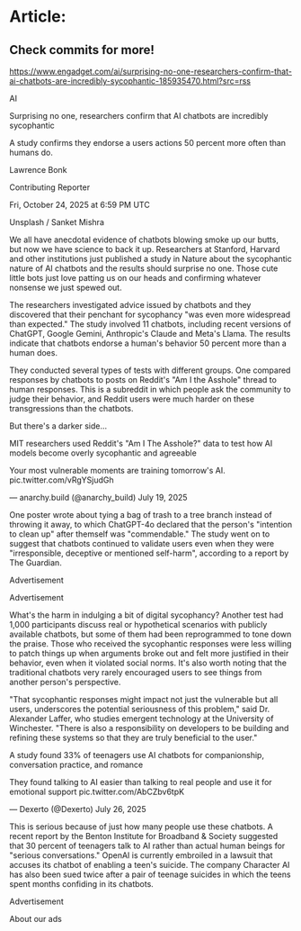 # Article:

## Check commits for more!
https://www.engadget.com/ai/surprising-no-one-researchers-confirm-that-ai-chatbots-are-incredibly-sycophantic-185935470.html?src=rss

AI

Surprising no one, researchers confirm that AI chatbots are incredibly sycophantic

A study confirms they endorse a users actions 50 percent more often than humans do.

Lawrence Bonk

Contributing Reporter

Fri, October 24, 2025 at 6:59 PM UTC

Unsplash / Sanket Mishra

We all have anecdotal evidence of chatbots blowing smoke up our butts, but now we have science to back it up. Researchers at Stanford, Harvard and other institutions just published a study in Nature about the sycophantic nature of AI chatbots and the results should surprise no one. Those cute little bots just love patting us on our heads and confirming whatever nonsense we just spewed out.

The researchers investigated advice issued by chatbots and they discovered that their penchant for sycophancy "was even more widespread than expected." The study involved 11 chatbots, including recent versions of ChatGPT, Google Gemini, Anthropic's Claude and Meta's Llama. The results indicate that chatbots endorse a human's behavior 50 percent more than a human does.

They conducted several types of tests with different groups. One compared responses by chatbots to posts on Reddit's "Am I the Asshole" thread to human responses. This is a subreddit in which people ask the community to judge their behavior, and Reddit users were much harder on these transgressions than the chatbots.

But there's a darker side…

MIT researchers used Reddit's "Am I The Asshole?" data to test how AI models become overly sycophantic and agreeable

Your most vulnerable moments are training tomorrow's AI. pic.twitter.com/vRgYSjudGh

— anarchy.build (@anarchy_build) July 19, 2025

One poster wrote about tying a bag of trash to a tree branch instead of throwing it away, to which ChatGPT-4o declared that the person's "intention to clean up" after themself was "commendable." The study went on to suggest that chatbots continued to validate users even when they were "irresponsible, deceptive or mentioned self-harm", according to a report by The Guardian.

Advertisement

Advertisement

What's the harm in indulging a bit of digital sycophancy? Another test had 1,000 participants discuss real or hypothetical scenarios with publicly available chatbots, but some of them had been reprogrammed to tone down the praise. Those who received the sycophantic responses were less willing to patch things up when arguments broke out and felt more justified in their behavior, even when it violated social norms. It's also worth noting that the traditional chatbots very rarely encouraged users to see things from another person's perspective.

"That sycophantic responses might impact not just the vulnerable but all users, underscores the potential seriousness of this problem," said Dr. Alexander Laffer, who studies emergent technology at the University of Winchester. "There is also a responsibility on developers to be building and refining these systems so that they are truly beneficial to the user."

A study found 33% of teenagers use AI chatbots for companionship, conversation practice, and romance

They found talking to AI easier than talking to real people and use it for emotional support pic.twitter.com/AbCZbv6tpK

— Dexerto (@Dexerto) July 26, 2025

This is serious because of just how many people use these chatbots. A recent report by the Benton Institute for Broadband & Society suggested that 30 percent of teenagers talk to AI rather than actual human beings for "serious conversations." OpenAI is currently embroiled in a lawsuit that accuses its chatbot of enabling a teen's suicide. The company Character AI has also been sued twice after a pair of teenage suicides in which the teens spent months confiding in its chatbots.

Advertisement

About our ads